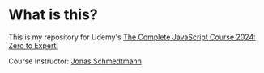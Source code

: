 # What is this?

This is my repository for Udemy's [The Complete JavaScript Course 2024: Zero to Expert!](https://www.udemy.com/share/101WeY3@UL3iguNZBIGMEQhzF8AOqbN5EytyyAFUhkzSLWskClaaO_K96BKM38zx5J_ctAo=/)

Course Instructor: [Jonas Schmedtmann](https://www.udemy.com/user/jonasschmedtmann/)

 
